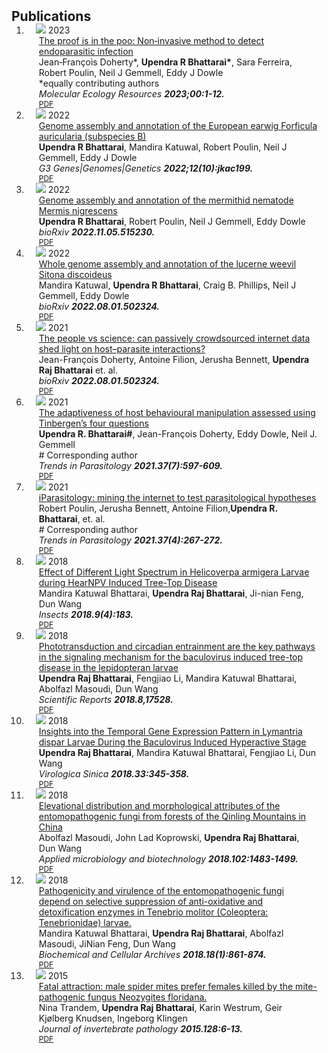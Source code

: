 <h2 id="publications" style="margin: 2px 0px -15px;">Publications</h2>

<div class="publications">
<ol class="bibliography">

<li>
<div class="pub-row">

  <div class="col-sm-3 abbr" style="position: relative;padding-right: 15px;padding-left: 15px;">
    <img src="assets/img/publication_2023.png" class="teaser img-fluid z-depth-1">
    <abbr class="badge">2023</abbr>
  </div>

  <div class="col-sm-9" style="position: relative;padding-right: 15px;padding-left: 20px;">
    <div class="title"><a href="https://onlinelibrary.wiley.com/doi/full/10.1111/1755-0998.13763">The proof is in the poo: Non‐invasive method to detect endoparasitic infection</a></div>
    <div class="author"> Jean‐François Doherty*, <strong>Upendra R Bhattarai*</strong>, Sara Ferreira, Robert Poulin, Neil J Gemmell, Eddy J Dowle</div>
    <div class="author">*equally contributing authors</div>
    <div class="periodical"><em> Molecular Ecology Resources <strong>2023;00:1-12.</strong></em></div>
    <div class="links">
      <a href="https://onlinelibrary.wiley.com/doi/pdfdirect/10.1111/1755-0998.13763" class="btn btn-sm z-depth-0" role="button" target="_blank" style="font-size:12px;">PDF</a>
    </div>
  </div>
</div>
</li>

<li>
<div class="pub-row">

  <div class="col-sm-3 abbr" style="position: relative;padding-right: 15px;padding-left: 15px;">
    <img src="assets/img/Publication_2022.1.png" class="teaser img-fluid z-depth-1">
    <abbr class="badge">2022</abbr>
  </div>

  <div class="col-sm-9" style="position: relative;padding-right: 15px;padding-left: 20px;">
    <div class="title"><a href="https://academic.oup.com/g3journal/article/12/10/jkac199/6668290">Genome assembly and annotation of the European earwig Forficula auricularia (subspecies B)</a></div>
    <div class="author"> <strong>Upendra R Bhattarai</strong>, Mandira Katuwal, Robert Poulin, Neil J Gemmell, Eddy J Dowle</div>
    <div class="periodical"><em> G3 Genes|Genomes|Genetics <strong>2022;12(10):jkac199.</strong></em></div>
    <div class="links">
      <a href="assets/files/publications/jkac199.pdf" class="btn btn-sm z-depth-0" role="button" target="_blank" style="font-size:12px;">PDF</a>
    </div>
  </div>
</div>
</li>
 
<li>
<div class="pub-row">

  <div class="col-sm-3 abbr" style="position: relative;padding-right: 15px;padding-left: 15px;">
    <img src="../../assets/files/publications/publication_2022.2.png" class="teaser img-fluid z-depth-1">
    <abbr class="badge">2022</abbr>
  </div>

  <div class="col-sm-9" style="position: relative;padding-right: 15px;padding-left: 20px;">
    <div class="title"><a href="https://www.biorxiv.org/content/10.1101/2022.11.05.515230v1.full">Genome assembly and annotation of the mermithid nematode Mermis nigrescens</a></div>
    <div class="author"> <strong>Upendra R Bhattarai</strong>, Robert Poulin, Neil J Gemmell, Eddy Dowle</div>
    <div class="periodical"><em> bioRxiv <strong>2022.11.05.515230.</strong></em></div>
    <div class="links">
      <a href="assets/files/publications/2022.11.05.515230v1.full.pdf" class="btn btn-sm z-depth-0" role="button" target="_blank" style="font-size:12px;">PDF</a>
    </div>
  </div>
</div>
</li>

<li>
<div class="pub-row">

  <div class="col-sm-3 abbr" style="position: relative;padding-right: 15px;padding-left: 15px;">
    <img src="../../assets/files/publications/publication.2021.2.png" class="teaser img-fluid z-depth-1">
    <abbr class="badge">2022</abbr>
  </div>

  <div class="col-sm-9" style="position: relative;padding-right: 15px;padding-left: 20px;">
    <div class="title"><a href="https://www.biorxiv.org/content/10.1101/2022.08.01.502324v1.full">Whole genome assembly and annotation of the lucerne weevil Sitona discoideus</a></div>
    <div class="author"> Mandira Katuwal, <strong>Upendra R Bhattarai</strong>, Craig B. Phillips, Neil J Gemmell, Eddy Dowle</div>
    <div class="periodical"><em> bioRxiv <strong>2022.08.01.502324.</strong></em></div>
    <div class="links">
      <a href="assets/files/publications/2022.08.01.502324v1.full.pdf" class="btn btn-sm z-depth-0" role="button" target="_blank" style="font-size:12px;">PDF</a>
    </div>
  </div>
</div>
</li>

<li>
<div class="pub-row">

  <div class="col-sm-3 abbr" style="position: relative;padding-right: 15px;padding-left: 15px;">
    <img src="../../assets/files/publications/publication.2021.1.png" class="teaser img-fluid z-depth-1">
    <abbr class="badge">2021</abbr>
  </div>

  <div class="col-sm-9" style="position: relative;padding-right: 15px;padding-left: 20px;">
    <div class="title"><a href="https://www.biorxiv.org/content/10.1101/2022.08.01.502324v1.full">The people vs science: can passively crowdsourced internet data shed light on host–parasite interactions?</a></div>
    <div class="author"> Jean-François Doherty, Antoine Filion, Jerusha Bennett, <strong>Upendra Raj Bhattarai</strong> et. al.</div>
    <div class="periodical"><em> bioRxiv <strong>2022.08.01.502324.</strong></em></div>
    <div class="links">
      <a href="https://www.otago.ac.nz/parasitegroup/PDF%20papers/Dohertyetal2021-Para.pdf" class="btn btn-sm z-depth-0" role="button" target="_blank" style="font-size:12px;">PDF</a>
    </div>
  </div>
</div>
</li>
 
<li>
<div class="pub-row">

  <div class="col-sm-3 abbr" style="position: relative;padding-right: 15px;padding-left: 15px;">
    <img src="../../assets/files/publications/2021-publication.3.png" class="teaser img-fluid z-depth-1">
    <abbr class="badge">2021</abbr>
  </div>

  <div class="col-sm-9" style="position: relative;padding-right: 15px;padding-left: 20px;">
    <div class="title"><a href="https://www.sciencedirect.com/science/article/abs/pii/S147149222100009X">The adaptiveness of host behavioural manipulation assessed using Tinbergen’s four questions</a></div>
    <div class="author"> <strong>Upendra R. Bhattarai#</strong>, Jean-François Doherty, Eddy Dowle, Neil J. Gemmell</div>
    <div class="author"> # Corresponding author</div>
    <div class="periodical"><em> Trends in Parasitology <strong>2021.37(7):597-609.</strong></em></div>
    <div class="links">
      <a href="assets/files/publications/2021-TheadaptivenessofhostbehaviouralmanipulationassessedusingTinbergensfourquestions (1).pdf" class="btn btn-sm z-depth-0" role="button" target="_blank" style="font-size:12px;">PDF</a>
    </div>
  </div>
</div>
</li>
  
<li>
<div class="pub-row">

  <div class="col-sm-3 abbr" style="position: relative;padding-right: 15px;padding-left: 15px;">
    <img src="../../assets/files/publications/2021-publication.4.png" class="teaser img-fluid z-depth-1">
    <abbr class="badge">2021</abbr>
  </div>

  <div class="col-sm-9" style="position: relative;padding-right: 15px;padding-left: 20px;">
    <div class="title"><a href="https://www.sciencedirect.com/science/article/abs/pii/S147149222100009X">iParasitology: mining the internet to test parasitological hypotheses</a></div>
    <div class="author"> Robert Poulin, Jerusha Bennett, Antoine Filion,<strong>Upendra R. Bhattarai</strong>, et. al.</div>
    <div class="author"> # Corresponding author</div>
    <div class="periodical"><em> Trends in Parasitology <strong>2021.37(4):267-272.</strong></em></div>
    <div class="links">
      <a href="https://www.otago.ac.nz/parasitegroup/PDF%20papers/Poulinetal2021-TP.pdf" class="btn btn-sm z-depth-0" role="button" target="_blank" style="font-size:12px;">PDF</a>
    </div>
  </div>
</div>
</li>
  
<li>
<div class="pub-row">

  <div class="col-sm-3 abbr" style="position: relative;padding-right: 15px;padding-left: 15px;">
    <img src="../../assets/files/publications/2018-publication2.png" class="teaser img-fluid z-depth-1">
    <abbr class="badge">2018</abbr>
  </div>

  <div class="col-sm-9" style="position: relative;padding-right: 15px;padding-left: 20px;">
    <div class="title"><a href="https://www.sciencedirect.com/science/article/abs/pii/S147149222100009X">Effect of Different Light Spectrum in Helicoverpa armigera Larvae during HearNPV Induced Tree-Top Disease</a></div>
    <div class="author"> Mandira Katuwal Bhattarai, <strong>Upendra Raj Bhattarai</strong>, Ji-nian Feng, Dun Wang</div>
    <div class="periodical"><em> Insects <strong>2018.9(4):183.</strong></em></div>
    <div class="links">
      <a href="assets/files/publications/insects-09-00183.pdf" class="btn btn-sm z-depth-0" role="button" target="_blank" style="font-size:12px;">PDF</a>
    </div>
  </div>
</div>
</li>  
  
  
<li>
<div class="pub-row">

  <div class="col-sm-3 abbr" style="position: relative;padding-right: 15px;padding-left: 15px;">
    <img src="../../assets/files/publications/2018-publication.png" class="teaser img-fluid z-depth-1">
    <abbr class="badge">2018</abbr>
  </div>

  <div class="col-sm-9" style="position: relative;padding-right: 15px;padding-left: 20px;">
    <div class="title"><a href="https://www.nature.com/articles/s41598-018-35885-4">Phototransduction and circadian entrainment are the key pathways in the signaling mechanism for the baculovirus induced tree-top disease in the lepidopteran larvae</a></div>
    <div class="author"> <strong>Upendra Raj Bhattarai</strong>, Fengjiao Li, Mandira Katuwal Bhattarai, Abolfazl Masoudi, Dun Wang</div>
    <div class="periodical"><em> Scientific Reports <strong>2018.8,17528.</strong></em></div>
    <div class="links">
      <a href="assets/files/publications/s41598-018-35885-4.pdf" class="btn btn-sm z-depth-0" role="button" target="_blank" style="font-size:12px;">PDF</a>
    </div>
  </div>
</div>
</li> 
  
<li>
<div class="pub-row">

  <div class="col-sm-3 abbr" style="position: relative;padding-right: 15px;padding-left: 15px;">
    <img src="assets/files/publications/2018-publication3.png" class="teaser img-fluid z-depth-1">
    <abbr class="badge">2018</abbr>
  </div>

  <div class="col-sm-9" style="position: relative;padding-right: 15px;padding-left: 20px;">
    <div class="title"><a href="https://link.springer.com/article/10.1007/s12250-018-0046-x">Insights into the Temporal Gene Expression Pattern in Lymantria dispar Larvae During the Baculovirus Induced Hyperactive Stage</a></div>
    <div class="author"> <strong>Upendra Raj Bhattarai</strong>, Mandira Katuwal Bhattarai, Fengjiao Li, Dun Wang</div>
    <div class="periodical"><em> Virologica Sinica <strong>2018.33:345-358.</strong></em></div>
    <div class="links">
      <a href="assets/files/publications/s12250-018-0046-x.pdf" class="btn btn-sm z-depth-0" role="button" target="_blank" style="font-size:12px;">PDF</a>
    </div>
  </div>
</div>
</li> 
  
<li>
<div class="pub-row">

  <div class="col-sm-3 abbr" style="position: relative;padding-right: 15px;padding-left: 15px;">
    <img src="assets/files/publications/2018-publication4.png" class="teaser img-fluid z-depth-1">
    <abbr class="badge">2018</abbr>
  </div>

  <div class="col-sm-9" style="position: relative;padding-right: 15px;padding-left: 20px;">
    <div class="title"><a href="https://link.springer.com/article/10.1007/s00253-017-8651-4">Elevational distribution and morphological attributes of the entomopathogenic fungi from forests of the Qinling Mountains in China</a></div>
    <div class="author"> Abolfazl Masoudi, John Lad Koprowski, <strong>Upendra Raj Bhattarai</strong>, Dun Wang</div>
    <div class="periodical"><em> Applied microbiology and biotechnology <strong>2018.102:1483-1499.</strong></em></div>
    <div class="links">
      <a href="https://ag.arizona.edu/research/redsquirrel/res_pdf/Masoudi_etal_AppMicroBiotech_EntomopathogenicFungiQinlingMtnsChina_Preprint%2017.pdf" class="btn btn-sm z-depth-0" role="button" target="_blank" style="font-size:12px;">PDF</a>
    </div>
  </div>
</div>
</li> 
  
  
<li>
<div class="pub-row">

  <div class="col-sm-3 abbr" style="position: relative;padding-right: 15px;padding-left: 15px;">
    <img src="assets/files/publications/2018-publication5.png" class="teaser img-fluid z-depth-1">
    <abbr class="badge">2018</abbr>
  </div>

  <div class="col-sm-9" style="position: relative;padding-right: 15px;padding-left: 20px;">
    <div class="title"><a href="https://www.cabdirect.org/cabdirect/abstract/20183180551">Pathogenicity and virulence of the entomopathogenic fungi depend on selective suppression of anti-oxidative and detoxification enzymes in Tenebrio molitor (Coleoptera: Tenebrionidae) larvae.</a></div>
    <div class="author"> Mandira Katuwal Bhattarai, <strong>Upendra Raj Bhattarai</strong>,  Abolfazl Masoudi, JiNian Feng, Dun Wang</div>
    <div class="periodical"><em> Biochemical and Cellular Archives <strong>2018.18(1):861-874.</strong></em></div>
    <div class="links">
      <a href="assets/files/publications/Mandiraetal2018.pdf" class="btn btn-sm z-depth-0" role="button" target="_blank" style="font-size:12px;">PDF</a>
    </div>
  </div>
</div>
</li>

<li>
<div class="pub-row">

  <div class="col-sm-3 abbr" style="position: relative;padding-right: 15px;padding-left: 15px;">
    <img src="assets/files/publications/2015-publication.png" class="teaser img-fluid z-depth-1">
    <abbr class="badge">2015</abbr>
  </div>

  <div class="col-sm-9" style="position: relative;padding-right: 15px;padding-left: 20px;">
    <div class="title"><a href="https://www.sciencedirect.com/science/article/pii/S0022201115000713">Fatal attraction: male spider mites prefer females killed by the mite-pathogenic fungus Neozygites floridana.</a></div>
    <div class="author">Nina Trandem, <strong>Upendra Raj Bhattarai</strong>, Karin Westrum, Geir Kjølberg Knudsen, Ingeborg Klingen</div>
    <div class="periodical"><em> Journal of invertebrate pathology <strong>2015.128:6-13.</strong></em></div>
    <div class="links">
      <a href="assets/files/publications/1-s2.0-S0022201115000713-main.pdf" class="btn btn-sm z-depth-0" role="button" target="_blank" style="font-size:12px;">PDF</a>
    </div>
  </div>
</div>
</li>

<br>

</ol>
</div>
